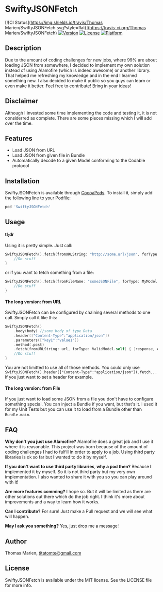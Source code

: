 # SwiftyJSONFetch

[![CI Status](https://img.shields.io/travis/Thomas Marien/SwiftyJSONFetch.svg?style=flat)](https://travis-ci.org/Thomas Marien/SwiftyJSONFetch)
[![Version](https://img.shields.io/cocoapods/v/SwiftyJSONFetch.svg?style=flat)](https://cocoapods.org/pods/SwiftyJSONFetch)
[![License](https://img.shields.io/cocoapods/l/SwiftyJSONFetch.svg?style=flat)](https://cocoapods.org/pods/SwiftyJSONFetch)
[![Platform](https://img.shields.io/cocoapods/p/SwiftyJSONFetch.svg?style=flat)](https://cocoapods.org/pods/SwiftyJSONFetch)

## Description

Due to the amount of coding challenges for new jobs, where 99% are about loading JSON from somewhere, I decided to implement my own solution instead of using Alamofire (which is indeed awesome) or another library. That helped me refreshing my knowledge and in the end I learned something new. I also decided to make it public so you guys can learn or even make it better. Feel free to contribute! Bring in your ideas!

## Disclaimer
Although I invested some time implementing the code and testing it, it is not considerred as complete. There are some pieces missing which I will add over the time.

## Features
* Load JSON from URL
* Load JSON from given file in Bundle
* Automatically decode to a given Model conforming to the Codable protocol

## Installation

SwiftyJSONFetch is available through [CocoaPods](https://cocoapods.org). To install
it, simply add the following line to your Podfile:

```ruby
pod 'SwiftyJSONFetch'
```

## Usage
#### tl;dr
Using it is pretty simple. Just call:
```swift
SwiftyJSONFetch().fetch(fromURLString: "http://some.url/json", forType: MyModel.self) { (response, error) in
    //Do stuff
}
```
or if you want to fetch something from a file:
```swift
SwiftyJSONFetch().fetch(fromFileName: "someJSONFile", forType: MyModel.self) { (response, error) in
    //Do stuff
}
```

#### The long version: from URL
SwiftyJSONFetch can be configured by chaining several methods to one call. Simply call it like this:
```swift
SwiftyJSONFetch()
    .body(body) //some body of type Data
    .header(["Content-Type":"application/json"])
    .parameters(["key1":"value1"])
    .method(.post)
    .fetch(fromURLString: url, forType: ValidModel.self) { (response, error) in
    //Do stuff
}
```
You are not limitted to use all of those methods. You could only use `SwiftyJSONFetch().header(["Content-Type":"application/json"]).fetch...` if you just want to set a header for example.

#### The long version: from File
If you just want to load some JSON from a file you don't have to configure something special. You can inject a Bundle if you want, but that's it. I used it for my Unit Tests but you can use it to load from a Bundle other than `Bundle.main`.

## FAQ
**Why don't you just use Alamofire?**
Alamofire does a great job and I use it where it is reasonable. This project was born because of the amount of coding challenges I had to fulfill in order to apply to a job. Using third party libraries is ok so far but I wanted to do it by myself.

**If you don't want to use third party libraries, why a pod then?**
Because I implemented it by myself. So it is not third party but my very own implementation. I also wanted to share it with you so you can play around with it!

**Are more features comming?**
I hope so. But it will be limited as there are other solutions out there which do the job right. I think it's more about improvements and a way to learn how it works.

**Can I contribute?**
For sure! Just make a Pull request and we will see what will happen.

**May I ask you something?**
Yes, just drop me a message!

## Author

Thomas Marien, titatomte@gmail.com

## License

SwiftyJSONFetch is available under the MIT license. See the LICENSE file for more info.

